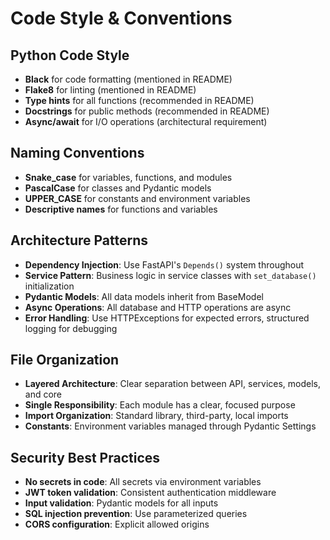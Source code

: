 # Code Style & Conventions

## Python Code Style
- **Black** for code formatting (mentioned in README)
- **Flake8** for linting (mentioned in README)
- **Type hints** for all functions (recommended in README)
- **Docstrings** for public methods (recommended in README)
- **Async/await** for I/O operations (architectural requirement)

## Naming Conventions
- **Snake_case** for variables, functions, and modules
- **PascalCase** for classes and Pydantic models
- **UPPER_CASE** for constants and environment variables
- **Descriptive names** for functions and variables

## Architecture Patterns
- **Dependency Injection**: Use FastAPI's `Depends()` system throughout
- **Service Pattern**: Business logic in service classes with `set_database()` initialization
- **Pydantic Models**: All data models inherit from BaseModel
- **Async Operations**: All database and HTTP operations are async
- **Error Handling**: Use HTTPExceptions for expected errors, structured logging for debugging

## File Organization
- **Layered Architecture**: Clear separation between API, services, models, and core
- **Single Responsibility**: Each module has a clear, focused purpose
- **Import Organization**: Standard library, third-party, local imports
- **Constants**: Environment variables managed through Pydantic Settings

## Security Best Practices
- **No secrets in code**: All secrets via environment variables
- **JWT token validation**: Consistent authentication middleware
- **Input validation**: Pydantic models for all inputs
- **SQL injection prevention**: Use parameterized queries
- **CORS configuration**: Explicit allowed origins